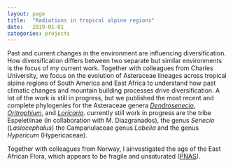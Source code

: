 ```yaml
---
layout: page
title:  "Radiations in tropical alpine regions"
date:   2019-01-01
categories: projects
---
```



Past and current changes in the environment are influencing diversification. How diversification differs between two separate but similar environments is the focus of my current work. Together with colleagues from Charles University, we focus on the evolution of Asteraceae lineages across tropical alpine regions of South America and East Africa to understand how past climatic changes and mountain building processes drive diversification. A lot of the work is still in progress, but we published the most recent and complete phylogenies for the Asteraceae genera [*Dendrosenecio*](https://link.springer.com/article/10.1007/s00035-021-00268-5), [*Oritrophium*](https://link.springer.com/article/10.1007/s00035-021-00271-w), and [*Loricaria*](https://www.frontiersin.org/articles/10.3389/fpls.2021.765719/full). currently still work in progress are the tribe Espeletiinae (in collaboration with M. Diazgranados), the genus *Senecio* (*Lasiocephalus*) the Campanulaceae genus *Lobelia* and the genus *Hypericum* (Hypericaceae).


Together with colleagues from Norway, I ainvestigated the age of the East African Flora, which appears to be fragile and unsaturated ([PNAS](https://www.pnas.org/doi/10.1073/pnas.2112737119)).
